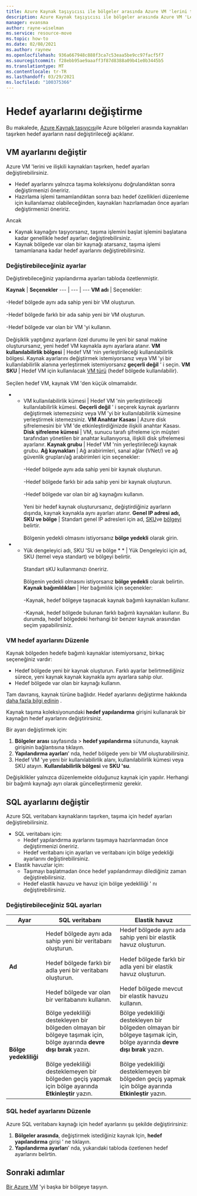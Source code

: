 ```yaml
---
title: Azure Kaynak taşıyıcısı ile bölgeler arasında Azure VM 'lerini taşırken hedef ayarlarını değiştirme
description: Azure Kaynak taşıyıcısı ile bölgeler arasında Azure VM 'Leri taşırken hedef ayarları değiştirmeyi öğrenin.
manager: evansma
author: rayne-wiselman
ms.service: resource-move
ms.topic: how-to
ms.date: 02/08/2021
ms.author: raynew
ms.openlocfilehash: 936a667948c888f3ca7c53eaa5be9cc97facf5f7
ms.sourcegitcommit: f28ebb95ae9aaaff3f87d8388a09b41e0b3445b5
ms.translationtype: MT
ms.contentlocale: tr-TR
ms.lasthandoff: 03/29/2021
ms.locfileid: "100375366"
---
```

# <a name="modify-destination-settings"></a>Hedef ayarlarını değiştirme

Bu makalede, [Azure Kaynak taşıyıcısı](overview.md)ile Azure bölgeleri arasında kaynakları taşırken hedef ayarların nasıl değiştirileceği açıklanır.


## <a name="modify-vm-settings"></a>VM ayarlarını değiştir

Azure VM 'lerini ve ilişkili kaynakları taşırken, hedef ayarları değiştirebilirsiniz. 

- Hedef ayarlarını yalnızca taşıma koleksiyonu doğrulandıktan sonra değiştirmenizi öneririz.
- Hazırlama işlemi tamamlandıktan sonra bazı hedef özellikleri düzenleme için kullanılamaz olabileceğinden, kaynakları hazırlamadan önce ayarları değiştirmenizi öneririz.

Ancak
- Kaynak kaynağını taşıyorsanız, taşıma işlemini başlat işlemini başlatana kadar genellikle hedef ayarları değiştirebilirsiniz.
- Kaynak bölgede var olan bir kaynağı atarsanız, taşıma işlemi tamamlanana kadar hedef ayarlarını değiştirebilirsiniz.

### <a name="settings-you-can-modify"></a>Değiştirebileceğiniz ayarlar

Değiştirebileceğiniz yapılandırma ayarları tabloda özetlenmiştir.

**Kaynak** | **Seçenekler** 
--- | --- | --- 
**VM adı** | Seçenekler:<br/><br/> -Hedef bölgede aynı ada sahip yeni bir VM oluşturun.<br/><br/> -Hedef bölgede farklı bir ada sahip yeni bir VM oluşturun.<br/><br/> -Hedef bölgede var olan bir VM 'yi kullanın.<br/><br/> Değişiklik yaptığınız ayarların özel durumu ile yeni bir sanal makine oluşturursanız, yeni hedef VM kaynakla aynı ayarlara atanır.
**VM kullanılabilirlik bölgesi** | Hedef VM 'nin yerleştirileceği kullanılabilirlik bölgesi. Kaynak ayarlarını değiştirmek istemiyorsanız veya VM 'yi bir kullanılabilirlik alanına yerleştirmek istemiyorsanız **geçerli değil** ' i seçin.
**VM SKU** | Hedef VM için kullanılacak [VM türü](https://azure.microsoft.com/pricing/details/virtual-machines/series/) (hedef bölgede kullanılabilir).<br/><br/> Seçilen hedef VM, kaynak VM 'den küçük olmamalıdır.
* * VM kullanılabilirlik kümesi | Hedef VM 'nin yerleştirileceği kullanılabilirlik kümesi. **Geçerli değil** ' i seçerek kaynak ayarlarını değiştirmek istemezsiniz veya VM 'yi bir kullanılabilirlik kümesine yerleştirmek istemezsiniz.
**VM Anahtar Kasası** | Azure disk şifrelemesini bir VM 'de etkinleştirdiğinizde ilişkili anahtar Kasası.
**Disk şifreleme kümesi** | VM, sunucu tarafı şifreleme için müşteri tarafından yönetilen bir anahtar kullanıyorsa, ilişkili disk şifrelemesi ayarlanır.
**Kaynak grubu** | Hedef VM 'nin yerleştirileceği kaynak grubu.
**Ağ kaynakları** | Ağ arabirimleri, sanal ağlar (VNet/) ve ağ güvenlik grupları/ağ arabirimleri için seçenekler:<br/><br/> -Hedef bölgede aynı ada sahip yeni bir kaynak oluşturun.<br/><br/> -Hedef bölgede farklı bir ada sahip yeni bir kaynak oluşturun.<br/><br/> -Hedef bölgede var olan bir ağ kaynağını kullanın.<br/><br/> Yeni bir hedef kaynak oluşturursanız, değiştirdiğiniz ayarların dışında, kaynak kaynakla aynı ayarları atanır.
**Genel IP adresi adı, SKU ve bölge** | Standart genel IP adresleri için ad, [SKU](../virtual-network/public-ip-addresses.md#sku)ve [bölgeyi](../virtual-network/public-ip-addresses.md#standard) belirtir.<br/><br/> Bölgenin yedekli olmasını istiyorsanız **bölge yedekli** olarak girin.
* * Yük dengeleyici adı, SKU 'SU ve bölge * * | Yük Dengeleyici için ad, SKU (temel veya standart) ve bölgeyi belirtir.<br/><br/> Standart sKU kullanmanızı öneririz.<br/><br/> Bölgenin yedekli olmasını istiyorsanız **bölge yedekli** olarak belirtin.
**Kaynak bağımlılıkları** | Her bağımlılık için seçenekler:<br/><br/>-Kaynak, hedef bölgeye taşınacak kaynak bağımlı kaynakları kullanır.<br/><br/> -Kaynak, hedef bölgede bulunan farklı bağımlı kaynakları kullanır. Bu durumda, hedef bölgedeki herhangi bir benzer kaynak arasından seçim yapabilirsiniz.

### <a name="edit-vm-destination-settings"></a>VM hedef ayarlarını Düzenle

Kaynak bölgeden hedefe bağımlı kaynaklar istemiyorsanız, birkaç seçeneğiniz vardır:

- Hedef bölgede yeni bir kaynak oluşturun. Farklı ayarlar belirtmediğiniz sürece, yeni kaynak kaynak kaynakla aynı ayarlara sahip olur.
- Hedef bölgede var olan bir kaynağı kullanın.

Tam davranış, kaynak türüne bağlıdır. Hedef ayarlarını değiştirme hakkında [daha fazla bilgi edinin](modify-target-settings.md) .

Kaynak taşıma koleksiyonundaki **hedef yapılandırma** girişini kullanarak bir kaynağın hedef ayarlarını değiştirirsiniz. 

Bir ayarı değiştirmek için: 

1. **Bölgeler arası** sayfasında > **hedef yapılandırma** sütununda, kaynak girişinin bağlantısına tıklayın.
2. **Yapılandırma ayarları**' nda, hedef bölgede yenı bir VM oluşturabilirsiniz.
3. Hedef VM 'ye yeni bir kullanılabilirlik alanı, kullanılabilirlik kümesi veya SKU atayın. **Kullanılabilirlik bölgesi** ve **SKU 'su**.

Değişiklikler yalnızca düzenlemekte olduğunuz kaynak için yapılır. Herhangi bir bağımlı kaynağı ayrı olarak güncelleştirmeniz gerekir.


## <a name="modify-sql-settings"></a>SQL ayarlarını değiştir

Azure SQL veritabanı kaynaklarını taşırken, taşıma için hedef ayarları değiştirebilirsiniz. 

- SQL veritabanı için:
    - Hedef yapılandırma ayarlarını taşımaya hazırlanmadan önce değiştirmenizi öneririz.
    - Hedef veritabanı için ayarları ve veritabanı için bölge yedekliği ayarlarını değiştirebilirsiniz.
- Elastik havuzlar için:
    -  Taşımayı başlatmadan önce hedef yapılandırmayı dilediğiniz zaman değiştirebilirsiniz.
    - Hedef elastik havuzu ve havuz için bölge yedekliliği ' nı değiştirebilirsiniz. 

### <a name="sql-settings-you-can-modify"></a>Değiştirebileceğiniz SQL ayarları

**Ayar** | **SQL veritabanı** | **Elastik havuz**
--- | --- | ---
**Ad** | Hedef bölgede aynı ada sahip yeni bir veritabanı oluşturun.<br/><br/> Hedef bölgede farklı bir adla yeni bir veritabanı oluşturun.<br/><br/> Hedef bölgede var olan bir veritabanını kullanın. | Hedef bölgede aynı ada sahip yeni bir elastik havuz oluşturun.<br/><br/> Hedef bölgede farklı bir adla yeni bir elastik havuz oluşturun.<br/><br/> Hedef bölgede mevcut bir elastik havuzu kullanın.
**Bölge yedekliliği** | Bölge yedekliliği destekleyen bir bölgeden olmayan bir bölgeye taşımak için, bölge ayarında **devre dışı bırak** yazın.<br/><br/> Bölge yedekliliği desteklemeyen bir bölgeden geçiş yapmak için bölge ayarında **Etkinleştir** yazın. | Bölge yedekliliği destekleyen bir bölgeden olmayan bir bölgeye taşımak için, bölge ayarında **devre dışı bırak** yazın.<br/><br/> Bölge yedekliliği desteklemeyen bir bölgeden geçiş yapmak için bölge ayarında **Etkinleştir** yazın.

### <a name="edit-sql-destination-settings"></a>SQL hedef ayarlarını Düzenle

Azure SQL veritabanı kaynağı için hedef ayarlarını şu şekilde değiştirirsiniz: 

1. **Bölgeler arasında**, değiştirmek istediğiniz kaynak Için, **hedef yapılandırma** girişi ' ne tıklayın.
2. **Yapılandırma ayarları**' nda, yukarıdaki tabloda özetlenen hedef ayarlarını belirtin.

## <a name="next-steps"></a>Sonraki adımlar

[Bir Azure VM](tutorial-move-region-virtual-machines.md) 'yi başka bir bölgeye taşıyın.
